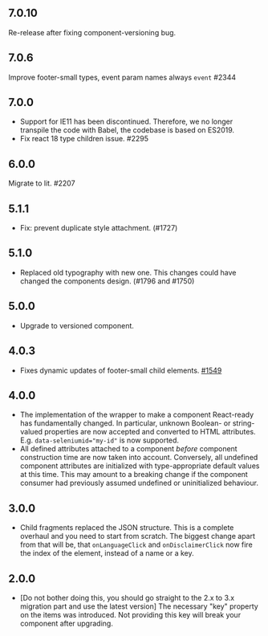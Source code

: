 ## 7.0.10

Re-release after fixing component-versioning bug.

## 7.0.6

Improve footer-small types, event param names always `event` #2344

## 7.0.0

- Support for IE11 has been discontinued. Therefore, we no longer transpile the code with Babel, the codebase is based on ES2019.
- Fix react 18 type children issue. #2295

## 6.0.0

Migrate to lit. #2207

## 5.1.1

- Fix: prevent duplicate style attachment. (#1727)

## 5.1.0

- Replaced old typography with new one. This changes could have changed the components design. (#1796 and #1750)

## 5.0.0

- Upgrade to versioned component.

## 4.0.3

- Fixes dynamic updates of footer-small child elements. [#1549](https://github.com/axa-ch-webhub-cloud/pattern-library/issues/1549)

## 4.0.0

- The implementation of the wrapper to make a component React-ready has
  fundamentally changed. In particular, unknown Boolean- or
  string-valued properties are now accepted and converted to HTML
  attributes. E.g. `data-seleniumid="my-id"` is now supported.
- All defined attributes attached to a component _before_ component
  construction time are now taken into account. Conversely, all undefined
  component attributes are initialized with type-appropriate default
  values at this time. This may amount to a breaking change if the
  component consumer had previously assumed undefined or uninitialized
  behaviour.

## 3.0.0

- Child fragments replaced the JSON structure. This is a complete overhaul and you need to start from scratch. The biggest change apart from that will be, that `onLanguageClick` and `onDisclaimerClick` now fire the index of the element, instead of a name or a key.

## 2.0.0

- [Do not bother doing this, you should go straight to the 2.x to 3.x migration part and use the latest version]
  The necessary "key" property on the items was introduced. Not providing this key will break your component after upgrading.
